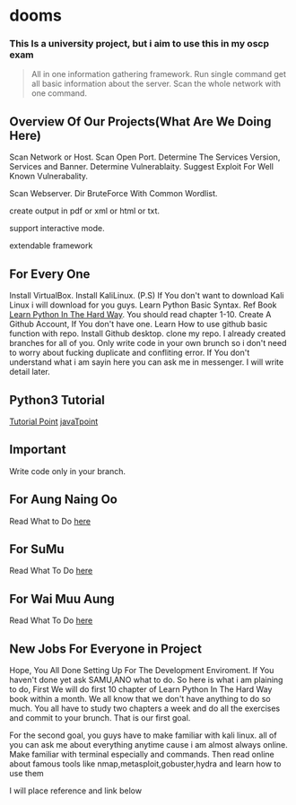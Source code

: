 # dooms

### This Is a university project, but i aim to use this in my oscp exam 

>All in one information gathering framework. Run single command get all basic information about the server. Scan the whole network with one command.

## Overview Of Our Projects(What Are We Doing Here)
Scan Network or Host. Scan Open Port. Determine The Services Version, Services and Banner. Determine Vulnerablaity. Suggest Exploit For Well Known Vulnerabality.

Scan Webserver. Dir BruteForce With Common Wordlist.

create output in pdf or xml or html or txt.

support interactive mode.

extendable framework 

## For Every One 
Install VirtualBox. Install KaliLinux. (P.S) If You don't want to download Kali Linux i will download for you guys.
Learn Python Basic Syntax. Ref Book [Learn Python In The Hard Way](REF/LPTHW.pdf). You should read chapter 1-10.
Create A Github Account, If You don't have one. Learn How to use github basic function with repo. Install Github desktop.
clone my repo. I already created branches for all of you. Only write code in your own brunch so i don't need to worry about fucking duplicate and confliting error. If You don't understand what i am sayin here you can ask me in messenger. I will write detail later.

## Python3 Tutorial

[Tutorial Point](https://www.tutorialspoint.com/python3/)
[javaTpoint](https://www.javatpoint.com/python-example)

## Important 

Write code only in your branch.

## For Aung Naing Oo 

Read What to Do [here](WORK/ANO.md)


## For SuMu

Read What To Do [here](WORK/SUMU.md)

## For Wai Muu Aung

Read What To Do [here](WORK/WMA.md)


## New Jobs For Everyone in Project

Hope, You All Done Setting Up For The Development Enviroment. If You haven't done yet ask SAMU,ANO what to do. 
So here is what i am plaining to do, First We will do first 10 chapter of Learn Python In The Hard Way book within a month.
We all know that we don't have anything to do so much. You all have to study two chapters a week and do all the exercises and commit to your brunch. That is our first goal.

For the second goal, you guys have to make familiar with kali linux. all of you can ask me about everything anytime cause i am almost always online. Make familiar with terminal especially and commands. Then read online about famous tools like nmap,metasploit,gobuster,hydra and learn how to use them

I will place reference and link below 
